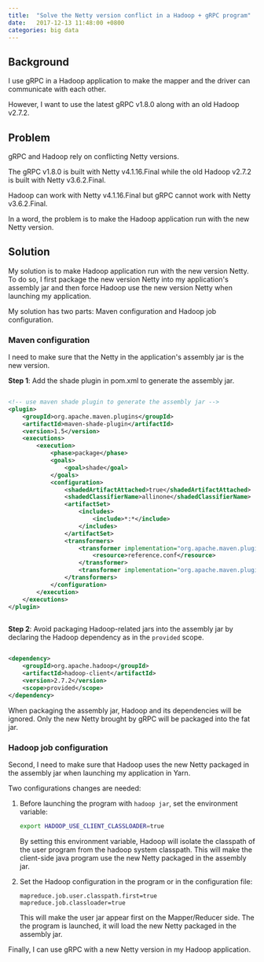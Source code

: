 ```yaml
---
title:  "Solve the Netty version conflict in a Hadoop + gRPC program"
date:   2017-12-13 11:48:00 +0800
categories: big data 
---
```


## Background

I use gRPC in a Hadoop application to make the mapper and the driver can communicate with each other.

However, I want to use the latest gRPC v1.8.0 along with an old Hadoop v2.7.2.

## Problem

gRPC and Hadoop rely on conflicting Netty versions. 

The gRPC v1.8.0 is built with Netty v4.1.16.Final while the old Hadoop v2.7.2 is built with Netty v3.6.2.Final.

Hadoop can work with Netty v4.1.16.Final but gRPC cannot work with Netty v3.6.2.Final.

In a word, the problem is to make the Hadoop application run with the new Netty version. 

## Solution

My solution is to make Hadoop application run with the new version Netty. To do so, I first package the new version Netty into my application's assembly jar and then force Hadoop use the new version Netty when launching my application.

My solution has two parts: Maven configuration and Hadoop job configuration.


### Maven configuration

I need to make sure that the Netty in the application's assembly jar is the new version.

**Step 1**: Add the shade plugin in pom.xml to generate the assembly jar.

```xml

<!-- use maven shade plugin to generate the assembly jar -->
<plugin>
    <groupId>org.apache.maven.plugins</groupId>
    <artifactId>maven-shade-plugin</artifactId>
    <version>1.5</version>
    <executions>
        <execution>
            <phase>package</phase>
            <goals>
                <goal>shade</goal>
            </goals>
            <configuration>
                <shadedArtifactAttached>true</shadedArtifactAttached>
                <shadedClassifierName>allinone</shadedClassifierName>
                <artifactSet>
                    <includes>
                        <include>*:*</include>
                    </includes>
                </artifactSet>
                <transformers>
                    <transformer implementation="org.apache.maven.plugins.shade.resource.AppendingTransformer">
                        <resource>reference.conf</resource>
                    </transformer>
                    <transformer implementation="org.apache.maven.plugins.shade.resource.ManifestResourceTransformer"></transformer>
                </transformers>
            </configuration>
        </execution>
    </executions>
</plugin>
 
```

**Step 2**: Avoid packaging Hadoop-related jars into the assembly jar by declaring the Hadoop dependency as in the `provided` scope.

```xml

<dependency>
    <groupId>org.apache.hadoop</groupId>
    <artifactId>hadoop-client</artifactId>
    <version>2.7.2</version>
    <scope>provided</scope>
</dependency>
```

When packaging the assembly jar, Hadoop and its dependencies will be ignored. Only the new Netty brought by gRPC will be packaged into the fat jar.


### Hadoop job configuration

Second, I need to make sure that Hadoop uses the new Netty packaged in the assembly jar when launching my application in Yarn.

Two configurations changes are needed:

1. Before launching the program with `hadoop jar`, set the environment variable:

    ```bash
    export HADOOP_USE_CLIENT_CLASSLOADER=true
    ```

    By setting this environment variable, Hadoop will isolate the classpath of the user program from the hadoop system classpath. This will make the client-side java program use the new Netty packaged in the assembly jar.

2. Set the Hadoop configuration in the program or in the configuration file:

    ``` 
    mapreduce.job.user.classpath.first=true
    mapreduce.job.classloader=true
    ```

    This will make the user jar appear first on the Mapper/Reducer side. The the program is launched, it will load the new Netty packaged in the assembly jar.


Finally, I can use gRPC with a new Netty version in my Hadoop application.
